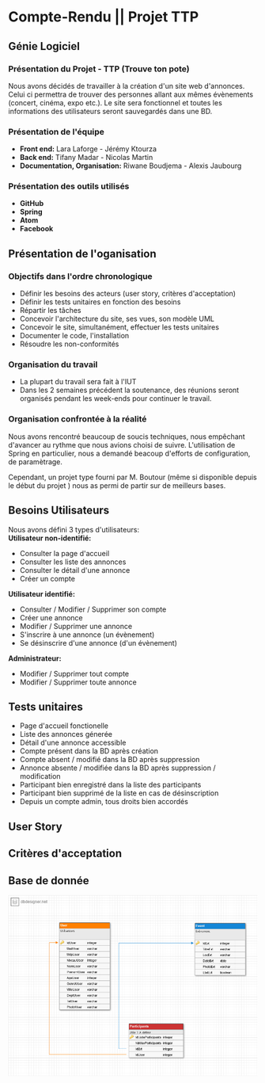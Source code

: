 # Compte-Rendu || Projet TTP
## Génie Logiciel

### Présentation du Projet - TTP (Trouve ton pote)
 Nous avons décidés de travailler à la création d'un site web d'annonces. Celui ci permettra de trouver des personnes allant aux mêmes évènements (concert, cinéma, expo etc.). Le site sera fonctionnel et toutes les informations des utilisateurs seront sauvegardés dans une BD.

### Présentation de l'équipe
* __Front end:__ Lara Laforge - Jérémy Ktourza
* __Back end:__ Tifany Madar - Nicolas Martin
* __Documentation, Organisation:__ Riwane Boudjema - Alexis Jaubourg

### Présentation des outils utilisés
* __GitHub__
* __Spring__
* __Atom__
* __Facebook__

## Présentation de l'oganisation
### Objectifs dans l'ordre chronologique
* Définir les besoins des acteurs (user story, critères d'acceptation)
* Définir les tests unitaires en fonction des besoins
* Répartir les tâches
* Concevoir l'architecture du site, ses vues, son modèle UML
* Concevoir le site, simultanément, effectuer les tests unitaires
* Documenter le code, l'installation
* Résoudre les non-conformités

### Organisation du travail
* La plupart du travail sera fait à l'IUT
* Dans les 2 semaines précédent la soutenance, des réunions seront organisés pendant les week-ends pour continuer le travail.

### Organisation confrontée à la réalité
Nous avons rencontré beaucoup de soucis techniques, nous empêchant d'avancer au rythme que nous avions choisi de suivre.
L'utilisation de Spring en particulier, nous a demandé beacoup d'efforts de configuration, de paramètrage.

Cependant, un projet type fourni par M. Boutour (même si disponible depuis le début du projet ) nous as permi de partir sur de meilleurs bases.
## Besoins Utilisateurs
Nous avons défini 3 types d'utilisateurs:  
__Utilisateur non-identifié:__
* Consulter la page d'accueil
* Consulter les liste des annonces
* Consulter le détail d'une annonce
* Créer un compte

__Utilisateur identifié:__
* Consulter / Modifier / Supprimer son compte
* Créer une annonce
* Modifier / Supprimer une annonce
* S'inscrire à une annonce (un évènement)
* Se désinscrire d'une annonce (d'un évènement)

__Administrateur:__
* Modifier / Supprimer tout compte
* Modifier / Supprimer toute annonce

## Tests unitaires
* Page d'accueil fonctionelle
* Liste des annonces génerée
* Détail d'une annonce accessible
* Compte présent dans la BD après création
* Compte absent / modifié dans la BD après suppression
* Annonce absente / modifiée dans la BD après suppression / modification
* Participant bien enregistré dans la liste des participants
* Participant bien supprimé de la liste en cas de désinscription
* Depuis un compte admin, tous droits bien accordés

## User Story

## Critères d'acceptation

## Base de donnée
![](BD/TTP_BD.png)
